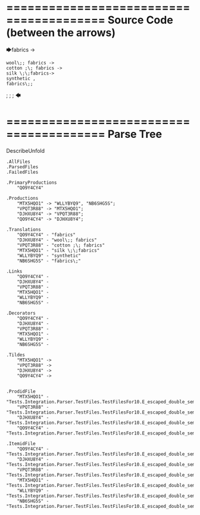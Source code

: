 ========================================
Source Code (between the arrows)
========================================

🡆fabrics ->

	wool\;; fabrics ->
	cotton ;\; fabrics ->
	silk \;\;fabrics->
	synthetic ,
	fabrics\;;
;
;
;
🡄

========================================
Parse Tree
========================================
DescribeUnfold

    .AllFiles
    .ParsedFiles
    .FailedFiles

    .PrimaryProductions
        "QO9Y4CY4" 

    .Productions
        "MTX5HQO1" -> "WLLYBYQ9", "NB6SHG5S";
        "VPQT3R88" -> "MTX5HQO1";
        "DJHXU8Y4" -> "VPQT3R88";
        "QO9Y4CY4" -> "DJHXU8Y4";

    .Translations
        "QO9Y4CY4" - "fabrics"
        "DJHXU8Y4" - "wool\;; fabrics"
        "VPQT3R88" - "cotton ;\; fabrics"
        "MTX5HQO1" - "silk \;\;fabrics"
        "WLLYBYQ9" - "synthetic"
        "NB6SHG5S" - "fabrics\;"

    .Links
        "QO9Y4CY4" - 
        "DJHXU8Y4" - 
        "VPQT3R88" - 
        "MTX5HQO1" - 
        "WLLYBYQ9" - 
        "NB6SHG5S" - 

    .Decorators
        "QO9Y4CY4" - 
        "DJHXU8Y4" - 
        "VPQT3R88" - 
        "MTX5HQO1" - 
        "WLLYBYQ9" - 
        "NB6SHG5S" - 

    .Tildes
        "MTX5HQO1" -> 
        "VPQT3R88" -> 
        "DJHXU8Y4" -> 
        "QO9Y4CY4" -> 


    .ProdidFile
        "MTX5HQO1" - "Tests.Integration.Parser.TestFiles.TestFilesFor10.E_escaped_double_semicolons.ds"
        "VPQT3R88" - "Tests.Integration.Parser.TestFiles.TestFilesFor10.E_escaped_double_semicolons.ds"
        "DJHXU8Y4" - "Tests.Integration.Parser.TestFiles.TestFilesFor10.E_escaped_double_semicolons.ds"
        "QO9Y4CY4" - "Tests.Integration.Parser.TestFiles.TestFilesFor10.E_escaped_double_semicolons.ds"

    .ItemidFile
        "QO9Y4CY4" - "Tests.Integration.Parser.TestFiles.TestFilesFor10.E_escaped_double_semicolons.ds"
        "DJHXU8Y4" - "Tests.Integration.Parser.TestFiles.TestFilesFor10.E_escaped_double_semicolons.ds"
        "VPQT3R88" - "Tests.Integration.Parser.TestFiles.TestFilesFor10.E_escaped_double_semicolons.ds"
        "MTX5HQO1" - "Tests.Integration.Parser.TestFiles.TestFilesFor10.E_escaped_double_semicolons.ds"
        "WLLYBYQ9" - "Tests.Integration.Parser.TestFiles.TestFilesFor10.E_escaped_double_semicolons.ds"
        "NB6SHG5S" - "Tests.Integration.Parser.TestFiles.TestFilesFor10.E_escaped_double_semicolons.ds"

